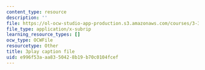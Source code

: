 ```yaml
---
content_type: resource
description: ''
file: https://ol-ocw-studio-app-production.s3.amazonaws.com/courses/3-320-atomistic-computer-modeling-of-materials-sma-5107-spring-2005/e996f53aaa8350428b19b70c0104fcef_gQ1YPzcHZqo.vtt
file_type: application/x-subrip
learning_resource_types: []
ocw_type: OCWFile
resourcetype: Other
title: 3play caption file
uid: e996f53a-aa83-5042-8b19-b70c0104fcef
---
```

